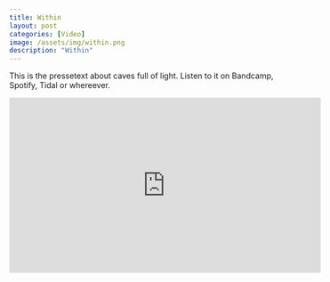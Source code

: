 ```yaml
---
title: Within
layout: post
categories: [Video]
image: /assets/img/within.png
description: "Within"
---
```


This is the pressetext about caves full of light.
Listen to it on Bandcamp, Spotify, Tidal or whereever.

<iframe width="560" height="315" src="https://www.youtube.com/embed/k34GZfVowPc" title="YouTube video player" frameborder="0" allow="accelerometer; autoplay; clipboard-write; encrypted-media; gyroscope; picture-in-picture" allowfullscreen></iframe>
